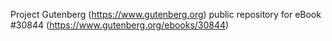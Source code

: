 Project Gutenberg (https://www.gutenberg.org) public repository for eBook #30844 (https://www.gutenberg.org/ebooks/30844)
